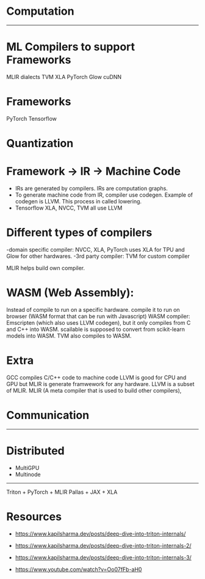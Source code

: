 # Computation
------------------------------

# ML Compilers to support Frameworks
MLIR dialects
TVM
XLA
PyTorch Glow
cuDNN 

# Frameworks
PyTorch
Tensorflow

# Quantization

# Framework -> IR -> Machine Code
- IRs are generated by compilers. IRs are computation graphs.
- To generate machine code from IR, compiler use codegen. Example of codegen is LLVM. This process in called lowering.
- Tensorflow XLA, NVCC, TVM all use LLVM

# Different types of compilers
-domain specific compiler: NVCC, XLA, PyTorch uses XLA for TPU and Glow for other hardwares.
-3rd party compiler: TVM for custom compiler

MLIR helps build own compiler.

# WASM  (Web Assembly):
Instead of compile to run on a specific hardware. compile it to run on browser (WASM format that can be run with Javascript)
WASM compiler: Emscripten (which also uses LLVM codegen), but it only compiles from C and C++ into WASM. scailable is supposed to convert from scikit-learn models into WASM.
TVM also compiles to WASM.


# Extra
GCC compiles C/C++ code to machine code
LLVM is good for CPU and GPU but MLIR is generate framwework for any hardware. LLVM is a subset of MLIR.
MLIR (A meta compiler that is used to build other compilers), 

# Communication
-----------------------------

# Distributed

- MultiGPU
- Multinode

-------------------------------------------

Triton  + PyTorch + MLIR
Pallas + JAX + XLA

# Resources
- https://www.kapilsharma.dev/posts/deep-dive-into-triton-internals/
- https://www.kapilsharma.dev/posts/deep-dive-into-triton-internals-2/
- https://www.kapilsharma.dev/posts/deep-dive-into-triton-internals-3/

- https://www.youtube.com/watch?v=Oo07fFb-aH0